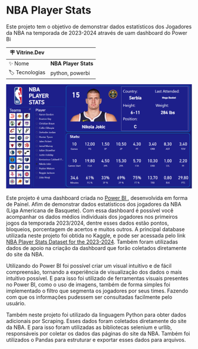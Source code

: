 # NBA Player Stats

Este projeto tem o objetivo de demonstrar dados estatísticos dos Jogadores da NBA na temporada de 2023-2024 através de uam dashboard do Power Bi

| :placard: Vitrine.Dev |     |
| -------------  | --- |
| :sparkles: Nome        | **NBA Player Stats**
| :label: Tecnologias | python, powerbi


![Dashboard](https://github.com/Arilson-X/nba_player_stats/blob/main/NBA%20Players%20Dashboard/dashboard.png)

<p>
  Este projeto é uma dashboard criada no <a href="https://powerbi.microsoft.com/pt-br/">Power BI </a>, desenvolvida em forma de Painel. Afim de
  demonstrar dados estatísticos dos jogadores da NBA (Liga Americana de Basquete). Com essa dashboard é possível você acompanhar os dados médios individuais
  dos jogadores nos primeiros jogos da temporada 2023/2024, dentre esses dados estão pontos, bloqueios, porcentagem de acertos e muitos outros. A principal database utilizada neste
  projeto foi obtida no Kaggle, e pode ser acessada pelo link <a href="https://www.kaggle.com/datasets/bryanchungweather/nba-player-stats-dataset-for-the-2023-2024">NBA Player Stats Dataset for the 2023-2024</a>.
  Também foram utilizadas dados de apoio na criação da dashboard que forão coletados diretamente do site da NBA.
</p>
<p>
  Utilizando do Power BI foi possível criar um visual intuitivo e de fácil compreensão, tornando a experiência de visualização dos dados o mais intuitivo possível.
  E para isso foi utilizado de ferramentas visuais presentes no Power BI, como o uso de imagens, também de forma simples foi implementado o filtro que segmenta os jogadores
  por seus times. Fazendo com que os informações pudessem ser consultadas facilmente pelo usuário.
</p>
<p>
  Também neste projeto foi utilizado da linguagem Python para obter dados adicionais por Scraping. Esses dados foram coletados diretamente do site da NBA. E para isso foram utilizadas as
  bibliotecas selenium e urllib, responsáveis por coletar os dados das páginas do site da NBA. Também foi utilizados o Pandas para estruturar e exportar esses dados para arquivos.
</p>

